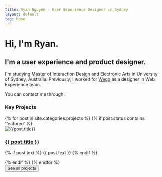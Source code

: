 ```yaml
---
title: Ryan Nguyen - User Experience Designer in Sydney
layout: default
tag: home
---
```


# Hi, I'm Ryan.

## I'm a user experience and product designer.

I'm studying Master of Interaction Design and Electronic Arts in University of Sydney, Australia. Previously, I worked for [Wego](http://www.wego.com) as a designer in Web Experience team. 

<p style="margin-bottom:0;">You can contact me through:</p>

<small>
  <a target="_blank" class="no-underline" href="http://linkedin.com/in/ryanntt">
    <span class="fa-stack fa-lg">
      <i class="fa fa-linkedin" aria-hidden="true"></i>
    </span>
  </a>
  <a class="no-underline" href="/contact">
    <span class="fa-stack fa-lg">
      <i class="fa fa-envelope-o" aria-hidden="true"></i>
    </span>
  </a>
</small>

### Key Projects

<div class="projects list featured">
  <div class="posts">
    {% for post in site.categories.projects %}
      {% if post.status contains 'featured' %}
        <div class="post-entry py3">
          <a href="{{ post.url | prepend: site.baseurl }}" class="post-link">
            <div class="wrap">
              <img class="thumb" src="{{ post.thumbnail }}" ref="{{ post.title | downcase | prepend: site.baseurl }}" alt="{{post.title}}">  
            </div>
          </a>
          <div class="summary">
            <a href="{{ post.url | prepend: site.baseurl }}" class="post-link">
              <h3 class="h2 title">{{ post.title }}</h3>
            </a>
            <p class="text">
              {% if post.text %}
                {{ post.text }}
              {% endif %}
            </p>
          </div>
        </div>
      {% endif %}
    {% endfor %}
  </div>
</div>

<form action="/projects" class="center">
  <input type="submit" class="button button-big mobile-block" value="See all projects" />
</form>